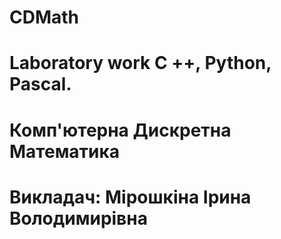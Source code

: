 # CDMath
# Laboratory work C ++, Python, Pascal.
# Комп'ютерна Дискретна Математика
# Викладач: Мірошкіна Ірина Володимирівна
